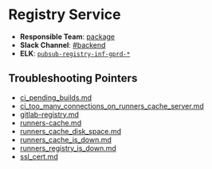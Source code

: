 <!-- MARKER: do not edit this section directly. Edit services/service-mappings.yml then run scripts/generate-docs -->
#  Registry Service

* **Responsible Team**: [package](https://about.gitlab.com/handbook/engineering/dev-backend/)
* **Slack Channel**: [#backend](https://gitlab.slack.com/archives/production/backend)
* **ELK**: [`pubsub-registry-inf-gprd-*`](https://log.gitlab.net/goto/1c2fe46c1db40a7aa7d31875f3fd2ad1)

## Troubleshooting Pointers

* [ci_pending_builds.md](ci_pending_builds.md)
* [ci_too_many_connections_on_runners_cache_server.md](ci_too_many_connections_on_runners_cache_server.md)
* [gitlab-registry.md](gitlab-registry.md)
* [runners-cache.md](runners-cache.md)
* [runners_cache_disk_space.md](runners_cache_disk_space.md)
* [runners_cache_is_down.md](runners_cache_is_down.md)
* [runners_registry_is_down.md](runners_registry_is_down.md)
* [ssl_cert.md](ssl_cert.md)

<!-- END_MARKER -->
